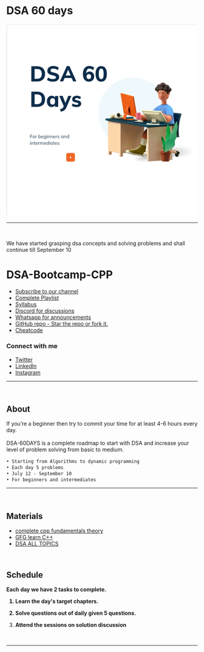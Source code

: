 # DSA 60 days 

<img src="https://github.com/Sushreesatarupa/Description-of-dsa60/blob/main/IMG_20210712_215737.jpg?raw=true" placeholder="DSA 60 Days"><hr><br>

We have started grasping dsa concepts and solving problems and shall continue till September 10<br>

# DSA-Bootcamp-CPP

- [Subscribe to our channel](https://youtube.com/channel/UCZrPV5fhnvvG3C0m8RrIFhA)
- [Complete Playlist](https://youtube.com/playlist?list=PL2FviLYGTpU0rr01Lcr-1bNYv8x58EIZq)
- [Syllabus](https://github.com/Sushreesatarupa/DSA-60Days/blob/main/b29678fe27a487f4835e6291a9302224.pdf)
- [Discord for discussions](https://discord.gg/MezpseWz)
- [Whatsapp for announcements](https://chat.whatsapp.com/HxQ9GxejKq415fvqiorkMC)
- [GitHub repo - Star the repo or fork it.](https://github.com/Sushreesatarupa/DSA-60Days)
- [Cheatcode](https://github.com/Sushreesatarupa/DSA-60Days/blob/main/Cheatcode%20Book.pdf)

### Connect with me
- [Twitter](https://twitter.com/satarupasushree)
- [LinkedIn](https://www.linkedin.com/in/sushree-satarupa-4a45411a5)
- [Instagram](https://www.instagram.com/satarupa_ss/)

<hr><br>

## About

If you’re a beginner then try to commit your time for at least 4-6 hours every day.<br><br>
DSA-60DAYS is a complete roadmap to start with DSA and increase your level of problem solving from basic to medium.<br>


    • Starting from Algorithms to dynamic programming
    • Each day 5 problems 
    • July 12 - September 10
    • For beginners and intermediates

<hr><br>

## Materials
- [complete cpp fundamentals theory](https://github.com/Sushreesatarupa/Description-of-dsa60/blob/main/C%2B%2B%20theory.html)
- [GFG learn C++](https://practice.geeksforgeeks.org/courses/fork-cpp)
- [DSA ALL TOPICS](https://www.geeksforgeeks.org/data-structures)

<br>


## Schedule

<b>

Each day we have 2 tasks to complete.<br>

1. Learn the day's target chapters. <br>

2. Solve questions out of daily given 5 questions.<br>

3. Attend the sessions on solution discussion</b>

<br><hr>

        



    
